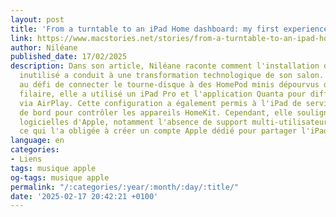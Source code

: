 ```yaml
---
layout: post
title: 'From a turntable to an iPad Home dashboard: my first experience with vinyl'
link: https://www.macstories.net/stories/from-a-turntable-to-an-ipad-home-dashboard-my-first-experience-with-vinyl
author: Niléane
published_date: 17/02/2025
description: Dans son article, Niléane raconte comment l'installation d'un tourne-disque
  inutilisé a conduit à une transformation technologique de son salon. Confrontée
  au défi de connecter le tourne-disque à des HomePod minis dépourvus de connexion
  filaire, elle a utilisé un iPad Pro et l'application Quanta pour diffuser le son
  via AirPlay. Cette configuration a également permis à l'iPad de servir de tableau
  de bord pour contrôler les appareils HomeKit. Cependant, elle souligne les limitations
  logicielles d'Apple, notamment l'absence de support multi-utilisateur sur iPadOS,
  ce qui l'a obligée à créer un compte Apple dédié pour partager l'iPad en toute sécurité.
language: en
categories:
- Liens
tags: musique apple
og-tags: musique apple
permalink: "/:categories/:year/:month/:day/:title/"
date: '2025-02-17 20:42:21 +0100'
---
```

